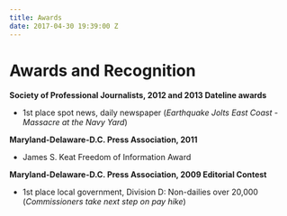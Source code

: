 ```yaml
---
title: Awards
date: 2017-04-30 19:39:00 Z
---
```


# Awards and Recognition

**Society of Professional Journalists, 2012 and 2013 Dateline awards**

* 1st place spot news, daily newspaper
(*Earthquake Jolts East Coast - Massacre at the Navy Yard*)

**Maryland-Delaware-D.C. Press Association, 2011**

* James S. Keat Freedom of Information Award

**Maryland-Delaware-D.C. Press Association, 2009 Editorial Contest**

* 1st place local government, Division D: Non-dailies over 20,000
(*Commissioners take next step on pay hike*)

